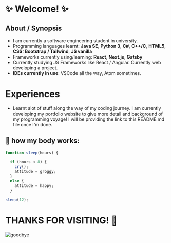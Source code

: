 # :sparkles: Welcome! :sparkles:

## About / Synopsis

* I am currently a software engineering student in university.
* Programming languages learnt: **Java SE**, **Python 3**, **C#**, **C++/C**, **HTML5**, **CSS: Bootstrap / Tailwind**, **JS vanilla**
* Frameworks currently using/learning: **React**, **Next.js**, **Gatsby**
* Currently studying JS Frameworks like React / Angular. Currently web developing a project.
* **IDEs currently in use**: VSCode all the way, Atom sometimes.

# Experiences

* Learnt alot of stuff along the way of my coding journey. I am currently developing my portfolio website to give more detail and background of my programming voyage! I will be providing the link to this README.md file once I'm done.

## 🌊 how my body works:
```javascript
function sleep(hours) {

  if (hours < 8) {
    cry();
    attitude = groggy;
  }
  else {
    attitude = happy;
  }

sleep(12);
```

# THANKS FOR VISITING! 🌌
![goodbye](https://i.pinimg.com/originals/b2/63/1d/b2631d34e97f9d1f87c63d5d8a40e6c5.gif)

